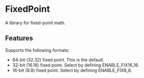 # FixedPoint
A library for fixed-point math.

## Features
Supports the following formats:
* 64-bit (32.32) fixed point. This is the default.
* 32-bit (16.16) fixed point. Select by defining ENABLE_FIX16_16.
* 16-bit (8.8) fixed point. Select by defining ENABLE_FIX8_8.

